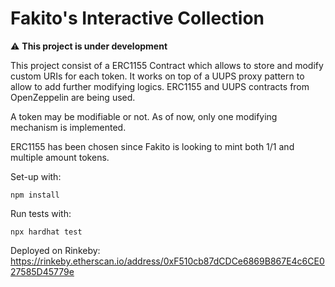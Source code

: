 # Fakito's Interactive Collection

:warning: **This project is under development**

This project consist of a ERC1155 Contract which allows to store and modify custom URIs for each token.
It works on top of a UUPS proxy pattern to allow to add further modifying logics. ERC1155 and UUPS contracts from OpenZeppelin are being used.

A token may be modifiable or not. As of now, only one modifying mechanism is implemented.

ERC1155 has been chosen since Fakito is looking to mint both 1/1 and multiple amount tokens.

Set-up with: 

```shell
npm install 
```

Run tests with:

```shell
npx hardhat test
```

Deployed on Rinkeby:
https://rinkeby.etherscan.io/address/0xF510cb87dCDCe6869B867E4c6CE027585D45779e